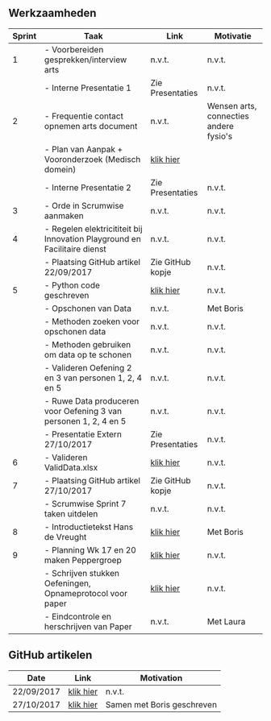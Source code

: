 ## **Werkzaamheden**
 
| Sprint | Taak | Link | Motivatie |
| --- | --- | --- | --- |
| 1 | - Voorbereiden gesprekken/interview arts | n.v.t. | n.v.t. |
|  | - Interne Presentatie 1 | Zie Presentaties | n.v.t. |
| 2 | - Frequentie contact opnemen arts document | n.v.t. | Wensen arts, connecties andere fysio's |
|  | - Plan van Aanpak + Vooronderzoek (Medisch domein) | [klik hier](https://github.com/rdlindeboom95/PortfolioKB74/files/1669441/Aanpak.vooronderzoek.docx) |  |
|  | - Interne Presentatie 2| Zie Presentaties | n.v.t. | 
| 3 | - Orde in Scrumwise aanmaken | n.v.t. | n.v.t. |
| 4 | - Regelen elektricititeit bij Innovation Playground en Facilitaire dienst | n.v.t. | n.v.t. |
| | - Plaatsing GitHub artikel 22/09/2017 | Zie GitHub kopje | n.v.t. |
| 5 | - Python code geschreven | [klik hier](https://github.com/rdlindeboom95/PortfolioKB74/files/1669440/Python.Code.docx) | n.v.t. |
| | - Opschonen van Data | n.v.t. | Met Boris |
| | - Methoden zoeken voor opschonen data | n.v.t. | n.v.t. |
| | - Methoden gebruiken om data op te schonen | n.v.t. | n.v.t. |
| | - Valideren Oefening 2 en 3 van personen 1, 2, 4 en 5 | n.v.t. | n.v.t. |
| | - Ruwe Data produceren voor Oefening 3 van personen 1, 2, 4 en 5 | n.v.t. | n.v.t. |
| | - Presentatie Extern 27/10/2017 | Zie Presentaties | n.v.t. | n.v.t. |
| 6 | - Valideren ValidData.xlsx | [klik hier](https://github.com/rdlindeboom95/PortfolioKB74/files/1669443/ValidData.xlsx) | n.v.t.|
| 7 | - Plaatsing GitHub artikel 27/10/2017 | Zie GitHub kopje | n.v.t. |
|  | - Scrumwise Sprint 7 taken uitdelen | n.v.t. | n.v.t. |
| 8 | - Introductietekst Hans de Vreught | [klik hier](https://github.com/rdlindeboom95/PortfolioKB74/files/1669438/Introductie.Pepper.project.2.docx) | Met Boris |
| 9 | - Planning Wk 17 en 20 maken Peppergroep | [klik hier](https://github.com/rdlindeboom95/PortfolioKB74/files/1669439/Planning.ADS.wk.17.tm.20.docx) | n.v.t. |
| | - Schrijven stukken Oefeningen, Opnameprotocol voor paper | [klik hier](https://github.com/rdlindeboom95/PortfolioKB74/files/1669449/Paper.stukken.Robin.docx) | n.v.t. |
| | - Eindcontrole en herschrijven van Paper | n.v.t. | Met Laura |

## GitHub artikelen

| Date | Link | Motivation |
| --- | --- | --- |
| 22/09/2017 | [klik hier](https://github.com/rdlindeboom95/PortfolioKB74/files/1669327/Github.artikel.22092017.docx) | n.v.t. |
| 27/10/2017 | [klik hier](https://github.com/rdlindeboom95/PortfolioKB74/files/1669327/Github.artikel.22092017.docx) | Samen met Boris geschreven|
